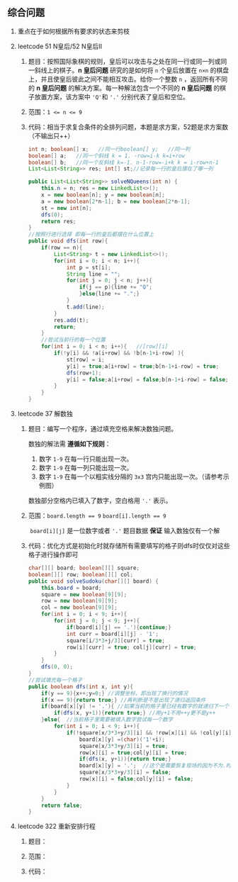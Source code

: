 ## 综合问题

1. 重点在于如何根据所有要求的状态来剪枝

2. leetcode 51 N皇后/52 N皇后II

   1. 题目：按照国际象棋的规则，皇后可以攻击与之处在同一行或同一列或同一斜线上的棋子。**n 皇后问题** 研究的是如何将 `n` 个皇后放置在 `n×n` 的棋盘上，并且使皇后彼此之间不能相互攻击。给你一个整数 `n` ，返回所有不同的 **n 皇后问题** 的解决方案。每一种解法包含一个不同的 **n 皇后问题** 的棋子放置方案，该方案中 `'Q'`和 `'.'` 分别代表了皇后和空位。

   2. 范围：`1 <= n <= 9`

   3. 代码：相当于求复合条件的全排列问题，本题是求方案，52题是求方案数（不输出只++）

      ```java
      int n; boolean[] x;   //同一行boolean[] y;   //同一列
      boolean[] a;   //同一个斜线 k = 1. -row=i-k k=i+row 
      boolean[] b;   //同一个反斜线 k=-1. n-1-row=-i+k k = i-row+n-1
      List<List<String>> res; int[] st;//记录每一行的皇后摆在了哪一列
      
      public List<List<String>> solveNQueens(int n) {
          this.n = n; res = new LinkedList<>(); 
          x = new boolean[n]; y = new boolean[n];
          a = new boolean[2*n-1]; b = new boolean[2*n-1];
          st = new int[n];
          dfs(0);
          return res;
      }
      //按照行进行选择 即每一行的皇后都摆在什么位置上
      public void dfs(int row){
          if(row == n){
              List<String> t = new LinkedList<>();
              for(int i = 0; i < n; i++){
                  int p = st[i];
                  String line = "";
                  for(int j = 0; j < n; j++){
                      if(j == p){line += "Q";
                      }else{line += ".";}
                  }
                  t.add(line);
              }
              res.add(t);
              return;
          }
          //尝试当前行的每一个位置
          for(int i = 0; i < n; i++){   //[row][i]
              if(!y[i] && !a[i+row] && !b[n-1+i-row] ){
                  st[row] = i;
                  y[i] = true;a[i+row] = true;b[n-1+i-row] = true;
                  dfs(row+1);
                  y[i] = false;a[i+row] = false;b[n-1+i-row] = false;
              }
          }
      }
      ```

   

3. leetcode 37 解数独

   1. 题目：编写一个程序，通过填充空格来解决数独问题。

      数独的解法需 **遵循如下规则**：

      1. 数字 `1-9` 在每一行只能出现一次。
      2. 数字 `1-9` 在每一列只能出现一次。
      3. 数字 `1-9` 在每一个以粗实线分隔的 `3x3` 宫内只能出现一次。（请参考示例图）

      数独部分空格内已填入了数字，空白格用 `'.'` 表示。

   2. 范围：`board.length == 9` `board[i].length == 9` 

      ​              `board[i][j]` 是一位数字或者 `'.'`  题目数据 **保证** 输入数独仅有一个解

   3. 代码：优化方式是初始化时就存储所有需要填写的格子则dfs时仅仅对这些格子进行操作即可

      ```java
      char[][] board; boolean[][] square;
      boolean[][] row; boolean[][] col;
      public void solveSudoku(char[][] board) {
          this.board = board;
          square = new boolean[9][9];
          row = new boolean[9][9];
          col = new boolean[9][9];
          for(int i = 0; i < 9; i++){
              for(int j = 0; j < 9; j++){
                  if(board[i][j] == '.'){continue;}
                  int curr = board[i][j] - '1';
                  square[i/3*3+j/3][curr] = true;
                  row[i][curr] = true; col[j][curr] = true; 
              }
          }
          dfs(0, 0);
      }
      //尝试填充每一个格子
      public boolean dfs(int x, int y){
          if(y == 9){x++;y=0;} //调整坐标，即出现了换行的情况
          if(x == 9){return true;} //再判断是不是出现了递归返回条件
          if(board[x][y] != '.'){ //如果当前的格子里已经有数字的就递归下一个
              if(dfs(x, y+1)){return true;} //用y+1不用++y更不是y++
          }else{  //当前格子里需要被填入数字尝试每一个数字
              for(int i = 0; i < 9; i++){
                  if(!square[x/3*3+y/3][i] && !row[x][i] && !col[y][i]){
                      board[x][y] =(char)('1'+i);
                      square[x/3*3+y/3][i] = true;
                      row[x][i] = true;col[y][i] = true;
                      if(dfs(x, y+1)){return true;}
                      board[x][y] = '.';  //这个是需要恢复现场的因为不为.时是dfs的
                      square[x/3*3+y/3][i] = false;
                      row[x][i] = false;col[y][i] = false;
                  }
              }
          }
          return false;
      }
      ```

      

4. leetcode 322 重新安排行程

   1. 题目：

   2. 范围：

   3. 代码：

   ```java
   
   ```

   